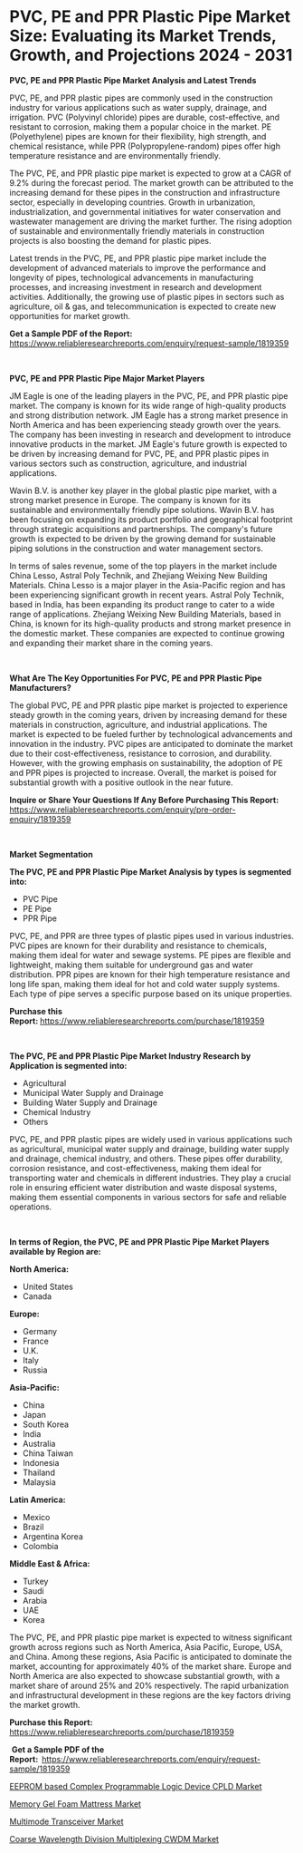 <p><h1>PVC, PE and PPR Plastic Pipe Market Size: Evaluating its Market Trends, Growth, and Projections 2024 - 2031</h1></p><p><strong>PVC, PE and PPR Plastic Pipe Market Analysis and Latest Trends</strong></p>
<p><p>PVC, PE, and PPR plastic pipes are commonly used in the construction industry for various applications such as water supply, drainage, and irrigation. PVC (Polyvinyl chloride) pipes are durable, cost-effective, and resistant to corrosion, making them a popular choice in the market. PE (Polyethylene) pipes are known for their flexibility, high strength, and chemical resistance, while PPR (Polypropylene-random) pipes offer high temperature resistance and are environmentally friendly.</p><p>The PVC, PE, and PPR plastic pipe market is expected to grow at a CAGR of 9.2% during the forecast period. The market growth can be attributed to the increasing demand for these pipes in the construction and infrastructure sector, especially in developing countries. Growth in urbanization, industrialization, and governmental initiatives for water conservation and wastewater management are driving the market further. The rising adoption of sustainable and environmentally friendly materials in construction projects is also boosting the demand for plastic pipes.</p><p>Latest trends in the PVC, PE, and PPR plastic pipe market include the development of advanced materials to improve the performance and longevity of pipes, technological advancements in manufacturing processes, and increasing investment in research and development activities. Additionally, the growing use of plastic pipes in sectors such as agriculture, oil & gas, and telecommunication is expected to create new opportunities for market growth.</p></p>
<p><strong>Get a Sample PDF of the Report:&nbsp;</strong> <a href="https://www.reliableresearchreports.com/enquiry/request-sample/1819359">https://www.reliableresearchreports.com/enquiry/request-sample/1819359</a></p>
<p>&nbsp;</p>
<p><strong>PVC, PE and PPR Plastic Pipe Major Market Players</strong></p>
<p><p>JM Eagle is one of the leading players in the PVC, PE, and PPR plastic pipe market. The company is known for its wide range of high-quality products and strong distribution network. JM Eagle has a strong market presence in North America and has been experiencing steady growth over the years. The company has been investing in research and development to introduce innovative products in the market. JM Eagle's future growth is expected to be driven by increasing demand for PVC, PE, and PPR plastic pipes in various sectors such as construction, agriculture, and industrial applications.</p><p>Wavin B.V. is another key player in the global plastic pipe market, with a strong market presence in Europe. The company is known for its sustainable and environmentally friendly pipe solutions. Wavin B.V. has been focusing on expanding its product portfolio and geographical footprint through strategic acquisitions and partnerships. The company's future growth is expected to be driven by the growing demand for sustainable piping solutions in the construction and water management sectors.</p><p>In terms of sales revenue, some of the top players in the market include China Lesso, Astral Poly Technik, and Zhejiang Weixing New Building Materials. China Lesso is a major player in the Asia-Pacific region and has been experiencing significant growth in recent years. Astral Poly Technik, based in India, has been expanding its product range to cater to a wide range of applications. Zhejiang Weixing New Building Materials, based in China, is known for its high-quality products and strong market presence in the domestic market. These companies are expected to continue growing and expanding their market share in the coming years.</p></p>
<p>&nbsp;</p>
<p><strong>What Are The Key Opportunities For PVC, PE and PPR Plastic Pipe Manufacturers?</strong></p>
<p><p>The global PVC, PE and PPR plastic pipe market is projected to experience steady growth in the coming years, driven by increasing demand for these materials in construction, agriculture, and industrial applications. The market is expected to be fueled further by technological advancements and innovation in the industry. PVC pipes are anticipated to dominate the market due to their cost-effectiveness, resistance to corrosion, and durability. However, with the growing emphasis on sustainability, the adoption of PE and PPR pipes is projected to increase. Overall, the market is poised for substantial growth with a positive outlook in the near future.</p></p>
<p><strong>Inquire or Share Your Questions If Any Before Purchasing This Report:</strong> <a href="https://www.reliableresearchreports.com/enquiry/pre-order-enquiry/1819359">https://www.reliableresearchreports.com/enquiry/pre-order-enquiry/1819359</a></p>
<p>&nbsp;</p>
<p><strong>Market Segmentation</strong></p>
<p><strong>The PVC, PE and PPR Plastic Pipe Market Analysis by types is segmented into:</strong></p>
<p><ul><li>PVC Pipe</li><li>PE Pipe</li><li>PPR Pipe</li></ul></p>
<p><p>PVC, PE, and PPR are three types of plastic pipes used in various industries. PVC pipes are known for their durability and resistance to chemicals, making them ideal for water and sewage systems. PE pipes are flexible and lightweight, making them suitable for underground gas and water distribution. PPR pipes are known for their high temperature resistance and long life span, making them ideal for hot and cold water supply systems. Each type of pipe serves a specific purpose based on its unique properties.</p></p>
<p><strong>Purchase this Report:&nbsp;</strong><a href="https://www.reliableresearchreports.com/purchase/1819359">https://www.reliableresearchreports.com/purchase/1819359</a></p>
<p>&nbsp;</p>
<p><strong>The PVC, PE and PPR Plastic Pipe Market Industry Research by Application is segmented into:</strong></p>
<p><ul><li>Agricultural</li><li>Municipal Water Supply and Drainage</li><li>Building Water Supply and Drainage</li><li>Chemical Industry</li><li>Others</li></ul></p>
<p><p>PVC, PE, and PPR plastic pipes are widely used in various applications such as agricultural, municipal water supply and drainage, building water supply and drainage, chemical industry, and others. These pipes offer durability, corrosion resistance, and cost-effectiveness, making them ideal for transporting water and chemicals in different industries. They play a crucial role in ensuring efficient water distribution and waste disposal systems, making them essential components in various sectors for safe and reliable operations.</p></p>
<p>&nbsp;</p>
<p><strong>In terms of Region, the PVC, PE and PPR Plastic Pipe Market Players available by Region are:</strong></p>
<p>
    <p> <strong> North America: </strong>
        <ul>
            <li>United States</li>
            <li>Canada</li>
        </ul>
        </p> 
    <p> <strong> Europe: </strong>
        <ul>
            <li>Germany</li>
            <li>France</li>
            <li>U.K.</li>
            <li>Italy</li>
            <li>Russia</li>
        </ul>
        </p> 
    <p> <strong> Asia-Pacific: </strong>
        <ul>
            <li>China</li>
            <li>Japan</li>
            <li>South Korea</li>
            <li>India</li>
            <li>Australia</li>
            <li>China Taiwan</li>
            <li>Indonesia</li>
            <li>Thailand</li>
            <li>Malaysia</li>
        </ul>
        </p> 
    <p> <strong> Latin America: </strong>
        <ul>
            <li>Mexico</li>
            <li>Brazil</li>
            <li>Argentina Korea</li>
            <li>Colombia</li>
        </ul>
        </p> 
    <p> <strong> Middle East & Africa: </strong>
        <ul>
            <li>Turkey</li>
            <li>Saudi</li>
            <li>Arabia</li>
            <li>UAE</li>
            <li>Korea</li>
        </ul>
    </p>
    </p>
<p><p>The PVC, PE, and PPR plastic pipe market is expected to witness significant growth across regions such as North America, Asia Pacific, Europe, USA, and China. Among these regions, Asia Pacific is anticipated to dominate the market, accounting for approximately 40% of the market share. Europe and North America are also expected to showcase substantial growth, with a market share of around 25% and 20% respectively. The rapid urbanization and infrastructural development in these regions are the key factors driving the market growth.</p></p>
<p><strong>Purchase this Report: </strong><a href="https://www.reliableresearchreports.com/purchase/1819359">https://www.reliableresearchreports.com/purchase/1819359</a></p>
<p>&nbsp;<strong>Get a Sample PDF of the Report:&nbsp;&nbsp;</strong><a href="https://www.reliableresearchreports.com/enquiry/request-sample/1819359">https://www.reliableresearchreports.com/enquiry/request-sample/1819359</a></p>
<p><strong></strong></p>
<p><p><a href="https://view.publitas.com/reportprime-1/eeprom-based-complex-programmable-logic-device-cpld-market-research-report-provides-thorough-industry-overview-which-offers-an-in-depth-analysis-of-product-trends-and-new-market-divisions/">EEPROM based Complex Programmable Logic Device CPLD Market</a></p><p><a href="https://woozy-pyroraptor-a1f.notion.site/Memory-Gel-Foam-Mattress-Market-Size-Reflecting-a-Forecast-Till-2031-Market-By-Type-By-Application-3fa31c9b2e9741fbb4167c3c875d05c1">Memory Gel Foam Mattress Market</a></p><p><a href="https://view.publitas.com/reportprime-1/multimode-transceiver-market-centers-on-aspects-such-as-market-growth-market-share-market-opportunity-and-projected-forecasts-spanning-from-2023-to-2030/">Multimode Transceiver Market</a></p><p><a href="https://view.publitas.com/reportprime-1/coarse-wavelength-division-multiplexing-cwdm-market-with-the-goal-of-estimating-the-market-size-and-future-growth-potential-of-various-market-segments-based-on-component-applications-end-user-and-region/">Coarse Wavelength Division Multiplexing CWDM Market</a></p></p>